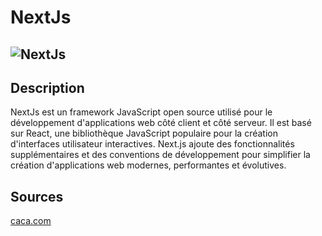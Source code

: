 # NextJs

## ![NextJs](https://humancoders-formations.s3.amazonaws.com/uploads/course/logo/1827/thumb_bigger_formation-next-js.png "ASP.NET")</h1>

## Description

NextJs est un framework JavaScript open source utilisé pour le développement d'applications web côté client et côté
serveur. Il est basé sur React, une bibliothèque JavaScript populaire pour la création d'interfaces utilisateur
interactives. Next.js ajoute des fonctionnalités supplémentaires et des conventions de développement pour simplifier la
création d'applications web modernes, performantes et évolutives.

## Sources
[caca.com](https://caca.com)